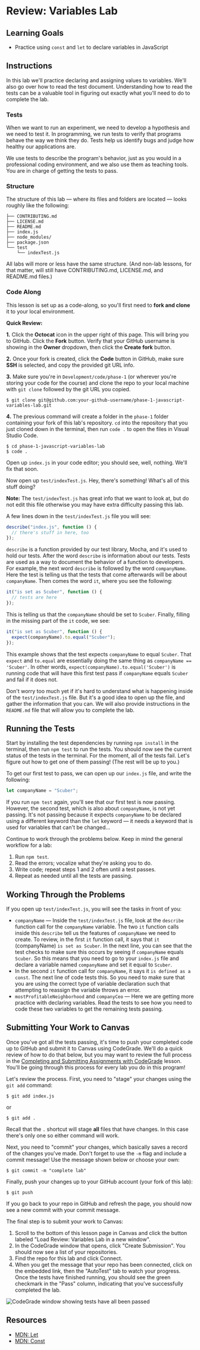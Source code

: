 # Review: Variables Lab

## Learning Goals

- Practice using `const` and `let` to declare variables in JavaScript

## Instructions

In this lab we'll practice declaring and assigning values to variables. We'll
also go over how to read the test document. Understanding how to read the tests
can be a valuable tool in figuring out exactly what you'll need to do to
complete the lab.

### Tests

When we want to run an experiment, we need to develop a hypothesis and we need
to test it. In programming, we run tests to verify that programs behave the way
we think they do. Tests help us identify bugs and judge how healthy our
applications are.

We use tests to describe the program's behavior, just as you would in a
professional coding environment, and we also use them as teaching tools. You are
in charge of getting the tests to pass.

### Structure

The structure of this lab — where its files and folders are located
— looks roughly like the following:

```text
├── CONTRIBUTING.md
├── LICENSE.md
├── README.md
├── index.js
├── node_modules/
├── package.json
└── test
    └── indexTest.js
```

All labs will more or less have the same structure. (And non-lab lessons, for
that matter, will still have CONTRIBUTING.md, LICENSE.md, and README.md files.)

### Code Along

This lesson is set up as a code-along, so you'll first need to **fork and
clone** it to your local environment.

**Quick Review:**

**1.** Click the **Octocat** icon in the upper right of this page. This will
bring you to GitHub. Click the **Fork** button. Verify that your GitHub username
is showing in the **Owner** dropdown, then click the **Create
fork** button.

**2.** Once your fork is created, click the **Code** button in GitHub, make sure
**SSH** is selected, and copy the provided git URL info.

**3.** Make sure you're in `Development/code/phase-1` (or wherever you're
storing your code for the course) and clone the repo to your local machine with
`git clone` followed by the git URL you copied.

```console
$ git clone git@github.com:your-github-username/phase-1-javascript-variables-lab.git
```

**4.** The previous command will create a folder in the `phase-1` folder
containing your fork of this lab's repository. `cd` into the repository that you
just cloned down in the terminal, then run `code .` to open the files in Visual
Studio Code.

```console
$ cd phase-1-javascript-variables-lab
$ code .
```

Open up `index.js` in your code editor; you should see, well, nothing. We'll fix
that soon.

Now open up `test/indexTest.js`. Hey, there's something! What's all of this
stuff doing?

**Note:** The `test/indexTest.js` has great info that we want to look at, but do
not edit this file otherwise you may have extra difficulty passing this lab.

A few lines down in the `test/indexTest.js` file you will see:

```js
describe("index.js", function () {
  // there's stuff in here, too
});
```

`describe` is a function provided by our test library, Mocha, and it's used to
hold our tests. After the word `describe` is information about our tests. Tests
are used as a way to document the behavior of a function to developers. For
example, the next word `describe` is followed by the word `companyName`. Here
the test is telling us that the tests that come afterwards will be about
`companyName`. Then comes the word `it`, where you see the following:

```js
it("is set as Scuber", function () {
  // tests are here
});
```

This is telling us that the `companyName` should be set to `Scuber`. Finally,
filling in the missing part of the `it` code, we see:

```js
it("is set as Scuber", function () {
  expect(companyName).to.equal("Scuber");
});
```

This example shows that the test expects `companyName` to equal `Scuber`. That
`expect` and `to.equal` are essentially doing the same thing as `companyName ==
'Scuber'`. In other words, `expect(companyName).to.equal('Scuber')` is running
code that will have this first test pass if `companyName` equals `Scuber` and
fail if it does not.

Don't worry too much yet if it's hard to understand what is happening inside of
the `test/indexTest.js` file. But it's a good idea to open up the file, and
gather the information that you can. We will also provide instructions in the
`README.md` file that will allow you to complete the lab.

## Running the Tests

Start by installing the test dependencies by running `npm install` in the
terminal, then run `npm test` to run the tests. You should now see the
current
status of the tests in the terminal. For the moment, all of the tests fail.
Let's figure out how to get one of them passing! (The rest will be up to you.)

To get our first test to pass, we can open up our `index.js` file, and write the
following:

```js
let companyName = "Scuber";
```

If you run `npm test` again, you'll see that our first test is now passing.
However, the second test, which is also about `companyName`, is not yet passing.
It's not passing because it expects `companyName` to be declared using a
different keyword than the `let` keyword — it needs a keyword that is used for
variables that can't be changed...

Continue to work through the problems below. Keep in mind the general workflow
for a lab:

1. Run `npm test`.
2. Read the errors; vocalize what they're asking you to do.
3. Write code; repeat steps 1 and 2 often until a test passes.
4. Repeat as needed until all the tests are passing.

## Working Through the Problems

If you open up `test/indexTest.js`, you will see the tasks in front of you:

- `companyName` — Inside the `test/indexTest.js` file, look at the
  `describe` function call for the `companyName` variable. The two `it` function
  calls inside this `describe` tell us the features of `companyName` we need to
  create. To review, in the first `it` function call, it says that `it`
  (companyName) `is set as Scuber`. In the next line, you can see that the test
  checks to make sure this occurs by seeing if `companyName` equals `Scuber`. So
  this means that you need to go to your `index.js` file and declare a variable
  named `companyName` and set it equal to `Scuber`.
- In the second `it` function call for `companyName`, it says it `is defined as
a const`. The next line of code tests this. So you need to make sure that you
  are using the correct type of variable declaration such that attempting to
  reassign the variable throws an error.
- `mostProfitableNeighborhood` and `companyCeo` — Here we are getting more
  practice with declaring variables. Read the tests to see how you need to code
  these two variables to get the remaining tests passing.

## Submitting Your Work to Canvas

Once you've got all the tests passing, it's time to push your completed code up
to GitHub and submit it to Canvas using CodeGrade. We'll do a quick review of
how to do that below, but you may want to review the full process in the
[Completing and Submitting Assignments with CodeGrade][completing-codegrade]
lesson. You'll be going through this process for every lab you do in this
program!

[completing-codegrade]: https://github.com/learn-co-curriculum/phase-1-completing-assignments-with-codegrade

Let's review the process. First, you need to "stage" your changes using the `git
add` command:

```console
$ git add index.js
```

or

```console
$ git add .
```

Recall that the `.` shortcut will stage **all** files that have changes. In this
case there's only one so either command will work.

Next, you need to "commit" your changes, which basically saves a record of the
changes you've made. Don't forget to use the `-m` flag and include a commit
message! Use the message shown below or choose your own:

```console
$ git commit -m "complete lab"
```

Finally, push your changes up to your GitHub account (your fork of this lab):

```console
$ git push
```

If you go back to your repo in GitHub and refresh the page, you should now see a
new commit with your commit message.

The final step is to submit your work to Canvas:

1. Scroll to the bottom of this lesson page in Canvas and click the button
   labeled "Load Review: Variables Lab in a new window".
2. In the CodeGrade window that opens, click "Create Submission". You should now
   see a list of your repositories.
3. Find the repo for this lab and click Connect.
4. When you get the message that your repo has been connected, click on the
   embedded link, then the "AutoTest" tab to watch your progress. Once the tests
   have finished running, you should see the green checkmark in the "Pass"
   column, indicating that you've successfully completed the lab.

![CodeGrade window showing tests have all been passed](https://curriculum-content.s3.amazonaws.com/phase-0/completing-assignments-codegrade/codegrade-tests-passing.png)

## Resources

- [MDN: Let](https://developer.mozilla.org/en-US/docs/Web/JavaScript/Reference/Statements/let)
- [MDN: Const](https://developer.mozilla.org/en-US/docs/Web/JavaScript/Reference/Statements/const)
